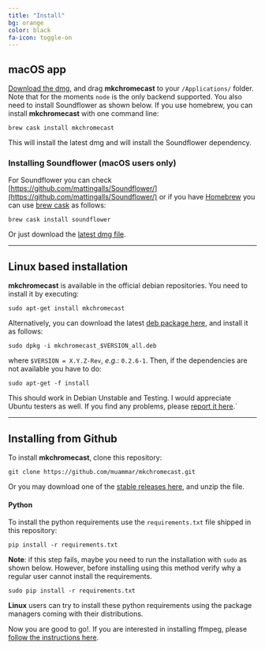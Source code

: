 ```yaml
---
title: "Install"
bg: orange
color: black
fa-icon: toggle-on
---
```


## macOS app

[Download the dmg](#download), and drag **mkchromecast** to your
`/Applications/` folder.  Note that for the moments `node` is the only backend
supported. You also need to install Soundflower as shown below. If you use
homebrew, you can install **mkchromecast** with one command line:

```
brew cask install mkchromecast
```

This will install the latest dmg and will install the Soundflower dependency.

### Installing Soundflower (macOS users only)

For Soundflower you can check
[https://github.com/mattingalls/Soundflower/](https://github.com/mattingalls/Soundflower/)
or if you have [Homebrew](http://brew.sh/) you can use [brew
cask](https://caskroom.github.io/) as follows:

```
brew cask install soundflower
```

Or just download the [latest dmg
file](https://github.com/mattingalls/Soundflower/releases/latest).

-------------------------

## Linux based installation

**mkchromecast** is available in the official debian repositories. You need to
install it by executing:

```
sudo apt-get install mkchromecast
```

Alternatively, you can download the latest [deb package here](#download), and install it as follows:

```
sudo dpkg -i mkchromecast_$VERSION_all.deb
```

where `$VERSION = X.Y.Z-Rev`, _e.g._: `0.2.6-1`. Then, if the dependencies are
not available you have to do:

```
sudo apt-get -f install
```

This should work in Debian Unstable and Testing. I would appreciate Ubuntu
testers as well. If you find any problems, please [report it
here](https://github.com/muammar/mkchromecast/issues).`

-------------------------

## Installing from Github

To install **mkchromecast**, clone this repository:

```
git clone https://github.com/muammar/mkchromecast.git
```

Or you may download one of the [stable releases
here](https://github.com/muammar/mkchromecast/releases), and unzip the file.

#### Python

To install the python requirements use the `requirements.txt` file shipped in
this repository:

```
pip install -r requirements.txt
```

**Note**: if this step fails, maybe you need to run the installation with
`sudo` as shown below. However, before installing using this method verify why
a regular user cannot install the requirements.

```
sudo pip install -r requirements.txt
```

**Linux** users can try to install these python requirements using the package
managers coming with their distributions.

Now you are good to go!. If you are interested in installing ffmpeg, please
[follow the instructions here](https://github.com/muammar/mkchromecast/#ffmpeg).
